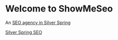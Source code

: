 # Welcome to ShowMeSeo

An <a href='http://showmeseo.ml/'>SEO agency in Silver Spring</a>

<a href='http://showmeseo.ml/silver-spring-search-marketing'>Silver Spring SEO</a>
